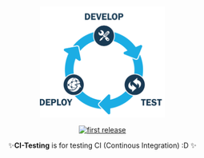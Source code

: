 <div align="center">
<p>
<img src="https://github.com/Dayan-Zhanchi/CI-testing/blob/master/assets/CI.png" width="250"/>
</p>

<p>
<a href="">
<img alt="first release" src="https://travis-ci.org/Dayan-Zhanchi/CI-testing.svg?branch=master"/>
</a>
</p>

<p>✨<strong>CI-Testing</strong> is for testing CI (Continous Integration) :D ✨</p>
</div>
